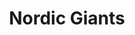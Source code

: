---
title: "Nordic Giants"
summary: "The elusive duo Loki and Roka bring their beautifully apocalyptic soundscapes alive in a rich project exploring the deep breadths of sonic and visual art. For Nordic Giants the performance is the thing, and as those who have seen the live show will attest, it is a visceral experience that goes beyond the normal descriptors. Each mind-blowing performance involves a chosen few short films, which are soundtracked live with atmospheric soundscapes. “Air whistles and whines around my ears, Distant echoes drift through endless minds, And magnetised to empty thoughts” Largely instrumental, A Séance Of Dark Delusions reflects the inspired musical experimentation and atmosphere of SigurRós, 65daysofstatic, Bjork and Pink Floyd. Nordic Giants bring a heavy orchestral brutality through progressive guitar, drum and brass, which are paired with beautiful and haunting electronics as they warp loops and end of the world samples through pattered keys. “The hollow sound resonates from morbid tone, And aloft the music goes, Notes bend and warp as the swell rolls” When they pull lyricism from the human world, Nordic Giants enlist the vocal features of artists, Saturday Sun , Nadine Wild Palmer , Freyja , and Beth Cannon . “Unborn thoughts sleep silently in the mind, A heavy cushion of warm unblemished noise, The heart beats slowly in time with the dull thud of drum” Loki - Keys, Synth,Trumpet & Loops Rôka Skulld - Cymbals & Skins, Bowed Guitar, Samples Pad"
image: "nordic-giants.jpg"
apple_music_artist_url: "None"
wikipedia_url: "https://en.wikipedia.org/wiki/Nordic_Giants"
---